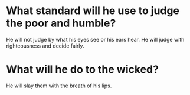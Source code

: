 # What standard will he use to judge the poor and humble?

He will not judge by what his eyes see or his ears hear. He will judge with righteousness and decide fairly.

# What will he do to the wicked?

He will slay them with the breath of his lips.
